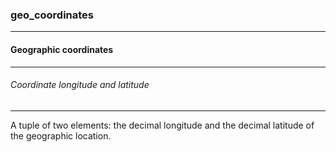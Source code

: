 ### geo_coordinates



------
#### Geographic coordinates



------
###### Coordinate longitude and latitude



------
A tuple of two elements: the decimal longitude and the decimal latitude of the geographic location.